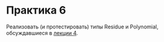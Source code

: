 # Практика 6


Реализовать (и протестировать) типы Residue и Polynomial, обсуждавшиеся в [лекции 4](s2_lecture_4.md).